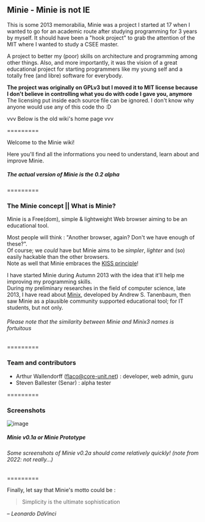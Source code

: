 ## Minie - Minie is not IE ##

This is some 2013 memorabilia, Minie was a project I started at 17 when I wanted to go for an academic route after studying programming for 3 years by myself.
It should have been a "hook project" to grab the attention of the MIT where I wanted to study a CSEE master.

A project to better my (poor) skills on architecture and programming among other things.
Also, and more importantly, it was the vision of a great educational project for starting programmers like my young self and a totally free (and libre) software for everybody.

**The project was originally on GPLv3 but I moved it to MIT license because I don't believe in controlling what you do with code I gave you, anymore**
The licensing put inside each source file can be ignored.
I don't know why anyone would use any of this code tho :D

vvv  Below is the old wiki's home page  vvv

=========

Welcome to the Minie wiki!

Here you'll find all the informations you need to understand, learn about and improve Minie.  

##### The actual version of Minie is the *0.2 alpha*
=========
### The Minie concept || What is Minie?
Minie is a Free(dom), simple & lightweight Web browser aiming to be an educational tool.

Most people will think : "Another browser, again? Don't we have enough of these?".  
Of course; we *could* have but Minie aims to be *simpler*, *lighter* and (so) easily hackable than the other browsers.  
Note as well that Minie embraces the [KISS principle](http://en.wikipedia.org/wiki/Kiss_principle)!  

I have started Minie during Autumn 2013 with the idea that it'll help me improving my programming skills.  
During my preliminary researches in the field of computer science, late 2013, I have read about [Minix](http://www.minix3.org), developed by Andrew S. Tanenbaum, then saw Minie as a plausible community supported educational tool; for IT students, but not only.  

###### Please note that the similarity between Minie and Minix3 names is fortuitous  
=========
### Team and contributors
+ Arthur Wallendorff (flaco@core-unit.net) : developer, web admin, guru
+ Steven Ballester (Senar) : alpha tester

=========
### Screenshots

![image](https://user-images.githubusercontent.com/2111910/181143118-3809aa23-3e87-4608-b1a2-95ce6ff2e036.png)
##### *Minie v0.1a or Minie Prototype* 


###### Some screenshots of Minie v0.2a should come relatively quickly! (note from 2022: not really...)
=========

Finally, let say that Minie's motto could be :

> Simplicity is the ultimate sophistication  

– *Leonardo DaVinci*

